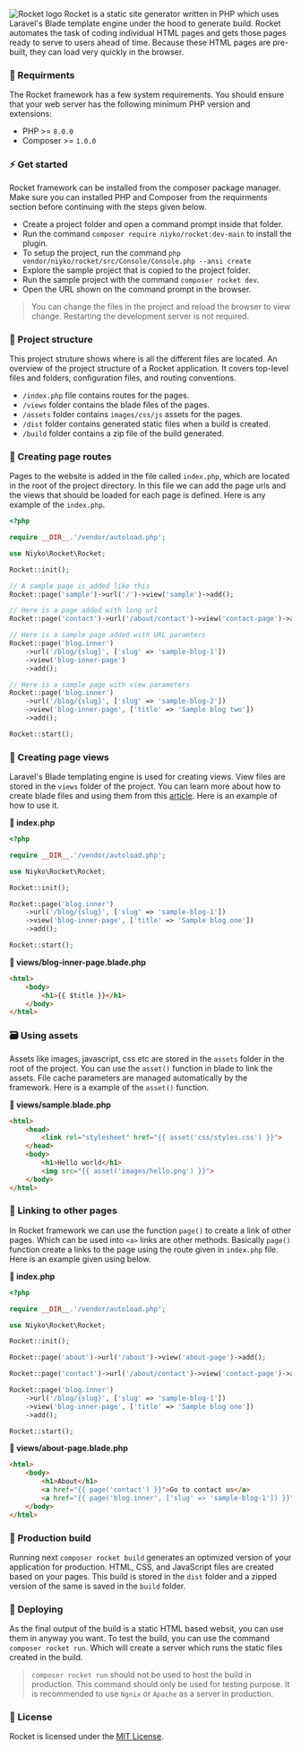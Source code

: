 ![Rocket logo](https://i.imgur.com/51D1iLH.png)
Rocket is a static site generator written in PHP which uses Laravel's Blade template engine under the hood to generate build. Rocket automates the task of coding individual HTML pages and gets those pages ready to serve to users ahead of time. Because these HTML pages are pre-built, they can load very quickly in the browser.

### :tophat: Requirments
The Rocket framework has a few system requirements. You should ensure that your web server has the following minimum PHP version and extensions:

* PHP >= `8.0.0`
* Composer >= `1.0.0`

### :zap: Get started
Rocket framework can be installed from the composer package manager. Make sure you can installed PHP and Composer from the requirments section before continuing with the steps given below.

* Create a project folder and open a command prompt inside that folder.
* Run the command `composer require niyko/rocket:dev-main` to install the plugin.
* To setup the project, run the command `php vendor/niyko/rocket/src/Console/Console.php --ansi create`
* Explore the sample project that is copied to the project folder.
* Run the sample project with the command `composer rocket dev`.
* Open the URL shown on the command prompt in the browser.

> You can change the files in the project and reload the browser to view change. Restarting the development server is not required.

### :open_file_folder: Project structure
This project struture shows where is all the different files are located. An overview of the project structure of a Rocket application. It covers top-level files and folders, configuration files, and routing conventions.

* `/index.php` file contains routes for the pages.
* `/views` folder contains the blade files of the pages.
* `/assets` folder contains `images/css/js` assets for the pages.
* `/dist` folder contains generated static files when a build is created.
* `/build` folder contains a zip file of the build generated.

### :pushpin: Creating page routes
Pages to the website is added in the file called `index.php`, which are located in the root of the project directory. In this file we can add the page urls and the views that should be loaded for each page is defined. Here is any example of the `index.php`.

`````php
<?php

require __DIR__.'/vendor/autoload.php';

use Niyko\Rocket\Rocket;

Rocket::init();

// A sample page is added like this
Rocket::page('sample')->url('/')->view('sample')->add();

// Here is a page added with long url
Rocket::page('contact')->url('/about/contact')->view('contact-page')->add();

// Here is a sample page added with URL paramters
Rocket::page('blog.inner')
    ->url('/blog/{slug}', ['slug' => 'sample-blog-1'])
    ->view('blog-inner-page')
    ->add();

// Here is a sample page with view parameters
Rocket::page('blog.inner')
    ->url('/blog/{slug}', ['slug' => 'sample-blog-2'])
    ->view('blog-inner-page', ['title' => 'Sample blog two'])
    ->add();

Rocket::start();
`````

### :nazar_amulet: Creating page views
Laravel's Blade templating engine is used for creating views. View files are stored in the `views` folder of the project. You can learn more about how to create blade files and using them from this [article](https://laravel.com/docs/11.x/blade). Here is an example of how to use it.

**:page_facing_up: index.php**
`````php
<?php

require __DIR__.'/vendor/autoload.php';

use Niyko\Rocket\Rocket;

Rocket::init();

Rocket::page('blog.inner')
    ->url('/blog/{slug}', ['slug' => 'sample-blog-1'])
    ->view('blog-inner-page', ['title' => 'Sample blog one'])
    ->add();

Rocket::start();
`````

**:page_facing_up: views/blog-inner-page.blade.php**
`````html
<html>
    <body>
        <h1>{{ $title }}</h1>
    </body>
</html>
`````

### :card_file_box: Using assets
Assets like images, javascript, css etc are stored in the `assets` folder in the root of the project. You can use the `asset()` function in blade to link the assets. File cache parameters are managed automatically by the framework. Here is a example of the `asset()` function.

**:page_facing_up: views/sample.blade.php**
`````html
<html>
    <head>
        <link rel="stylesheet" href="{{ asset('css/styles.css') }}">
    </head>
    <body>
        <h1>Hello world</h1>
        <img src="{{ asset('images/hello.png') }}">
    </body>
</html>
`````

### :link: Linking to other pages
In Rocket framework we can use the function `page()` to create a link of other pages. Which can be used into `<a>` links are other methods. Basically `page()` function create a links to the page using the route given in `index.php` file. Here is an example given using below.

**:page_facing_up: index.php**
`````php
<?php

require __DIR__.'/vendor/autoload.php';

use Niyko\Rocket\Rocket;

Rocket::init();

Rocket::page('about')->url('/about')->view('about-page')->add();

Rocket::page('contact')->url('/about/contact')->view('contact-page')->add();

Rocket::page('blog.inner')
    ->url('/blog/{slug}', ['slug' => 'sample-blog-1'])
    ->view('blog-inner-page', ['title' => 'Sample blog one'])
    ->add();

Rocket::start();
`````

**:page_facing_up: views/about-page.blade.php**
`````html
<html>
    <body>
        <h1>About</h1>
        <a href="{{ page('contact') }}">Go to contact us</a>
        <a href="{{ page('blog.inner', ['slug' => 'sample-blog-1']) }}">Go to sample blog page</a>
    </body>
</html>
`````

### :rocket: Production build
Running next `composer rocket build` generates an optimized version of your application for production. HTML, CSS, and JavaScript files are created based on your pages. This build is stored in the `dist` folder and a zipped version of the same is saved in the `build` folder.

### :open_file_folder: Deploying
As the final output of the build is a static HTML based websit, you can use them in anyway you want. To test the build, you can use the command `composer rocket run`. Which will create a server which runs the static files created in the build.

> `composer rocket run` should not be used to host the build in production. This command should only be used for testing purpose. It is recommended to use `Ngnix` or `Apache` as a server in production.

### :page_with_curl: License
Rocket is licensed under the [MIT License](https://github.com/Niyko/Rocket/blob/master/LICENSE).